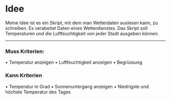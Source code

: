# Idee

Meine Idee ist es ein Skript, mit dem man Wetterdaten auslesen kann, zu schreiben. Es verabeitet Daten eines Wetterdienstes. Das Skript soll Temperaturen und die Luftfeuchtigkeit von jeder Stadt ausgeben können.

------------------------------

### Muss Kriterien:

•	Temperatur anzeigen
•	Luftfeuchtigkeit anzeigen
•	Begrüssung

### Kann Kriterien

•	Temperatur in Grad
•	Sonnenuntergang anzeigen
•	Niedrigste und höchste Temperatur des Tages